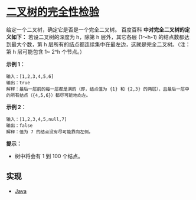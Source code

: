 # [二叉树的完全性检验](https://leetcode-cn.com/problems/check-completeness-of-a-binary-tree/)

给定一个二叉树，确定它是否是一个完全二叉树。
百度百科 **中对完全二叉树的定义如下：**
若设二叉树的深度为 h，除第 h 层外，其它各层 (1～h-1) 的结点数都达到最大个数，第 h 层所有的结点都连续集中在最左边，这就是完全二叉树。（注：第 h 层可能包含 1~ 2^h 个节点。）

**示例 1：**

[](resources/check-completeness-of-a-binary-tree-1.png)

```
输入：[1,2,3,4,5,6]
输出：true
解释：最后一层前的每一层都是满的（即，结点值为 {1} 和 {2,3} 的两层），且最后一层中的所有结点（{4,5,6}）都尽可能地向左。
```

**示例 2：**

[](resources/check-completeness-of-a-binary-tree-2.png)

```
输入：[1,2,3,4,5,null,7]
输出：false
解释：值为 7 的结点没有尽可能靠向左侧。
```

**提示：**

- 树中将会有 1 到 100 个结点。

## 实现

- [Java](https://github.com/pojozhang/playground/blob/master/solutions/java/src/main/java/playground/algorithm/CheckCompletenessOfABinaryTree.java)
